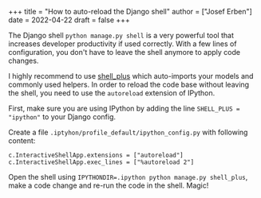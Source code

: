 +++
title = "How to auto-reload the Django shell"
author = ["Josef Erben"]
date = 2022-04-22
draft = false
+++

The Django shell `python manage.py shell` is a very powerful tool that increases developer productivity if used correctly. With a few lines of configuration, you don't have to leave the shell anymore to apply code changes.

<!--more-->

I highly recommend to use [shell_plus](https://django-extensions.readthedocs.io/en/latest/shell_plus.html) which auto-imports your models and commonly used helpers. In order to reload the code base without leaving the shell, you need to use the `autoreload` extension of IPython.

First, make sure you are using IPython by adding the line `SHELL_PLUS = "ipython"` to your Django config.

Create a file `.iptyhon/profile_default/ipython_config.py` with following content:

```nil
c.InteractiveShellApp.extensions = ["autoreload"]
c.InteractiveShellApp.exec_lines = ["%autoreload 2"]
```

Open the shell using `IPYTHONDIR=.ipython python manage.py shell_plus`, make a code change and re-run the code in the shell. Magic!
